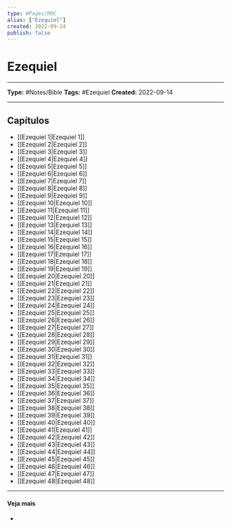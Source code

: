 ```yaml
---
type: #Pages/MOC
alias: ["Ezequiel"]
created: 2022-09-14
publish: false
---
```


# Ezequiel

---

**Type:** #Notes/Bible
**Tags:** #Ezequiel
**Created:** 2022-09-14

---

## Capítulos

- [[Ezequiel 1|Ezequiel 1]]
- [[Ezequiel 2|Ezequiel 2]]
- [[Ezequiel 3|Ezequiel 3]]
- [[Ezequiel 4|Ezequiel 4]]
- [[Ezequiel 5|Ezequiel 5]]
- [[Ezequiel 6|Ezequiel 6]]
- [[Ezequiel 7|Ezequiel 7]]
- [[Ezequiel 8|Ezequiel 8]]
- [[Ezequiel 9|Ezequiel 9]]
- [[Ezequiel 10|Ezequiel 10]]
- [[Ezequiel 11|Ezequiel 11]]
- [[Ezequiel 12|Ezequiel 12]]
- [[Ezequiel 13|Ezequiel 13]]
- [[Ezequiel 14|Ezequiel 14]]
- [[Ezequiel 15|Ezequiel 15]]
- [[Ezequiel 16|Ezequiel 16]]
- [[Ezequiel 17|Ezequiel 17]]
- [[Ezequiel 18|Ezequiel 18]]
- [[Ezequiel 19|Ezequiel 19]]
- [[Ezequiel 20|Ezequiel 20]]
- [[Ezequiel 21|Ezequiel 21]]
- [[Ezequiel 22|Ezequiel 22]]
- [[Ezequiel 23|Ezequiel 23]]
- [[Ezequiel 24|Ezequiel 24]]
- [[Ezequiel 25|Ezequiel 25]]
- [[Ezequiel 26|Ezequiel 26]]
- [[Ezequiel 27|Ezequiel 27]]
- [[Ezequiel 28|Ezequiel 28]]
- [[Ezequiel 29|Ezequiel 29]]
- [[Ezequiel 30|Ezequiel 30]]
- [[Ezequiel 31|Ezequiel 31]]
- [[Ezequiel 32|Ezequiel 32]]
- [[Ezequiel 33|Ezequiel 33]]
- [[Ezequiel 34|Ezequiel 34]]
- [[Ezequiel 35|Ezequiel 35]]
- [[Ezequiel 36|Ezequiel 36]]
- [[Ezequiel 37|Ezequiel 37]]
- [[Ezequiel 38|Ezequiel 38]]
- [[Ezequiel 39|Ezequiel 39]]
- [[Ezequiel 40|Ezequiel 40]]
- [[Ezequiel 41|Ezequiel 41]]
- [[Ezequiel 42|Ezequiel 42]]
- [[Ezequiel 43|Ezequiel 43]]
- [[Ezequiel 44|Ezequiel 44]]
- [[Ezequiel 45|Ezequiel 45]]
- [[Ezequiel 46|Ezequiel 46]]
- [[Ezequiel 47|Ezequiel 47]]
- [[Ezequiel 48|Ezequiel 48]]

---

#### Veja mais

-
